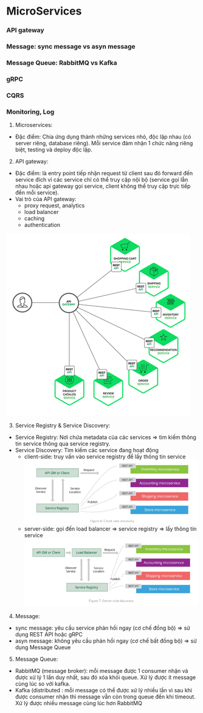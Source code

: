 # MicroServices

### API gateway
### Message: sync message vs asyn message
### Message Queue: RabbitMQ vs Kafka
### gRPC
### CQRS
### Monitoring, Log

1. Microservices:
  + Đặc điểm: Chia ứng dụng thành những services nhỏ, độc lập nhau (có server riêng, database riêng). Mỗi service đảm nhận 1 chức năng riêng biệt, testing và deploy độc lập.

2. API gateway:
  + Đặc điểm: là entry point tiếp nhận request từ client sau đó forward đến service đích vì các service chỉ có thể truy cập nội bộ (service gọi lẫn nhau hoặc api gateway gọi service, client không thể truy cập trực tiếp đến mỗi service).
  + Vai trò của API gateway:
    - proxy request, analytics
    - load balancer
    - caching
    - authentication

  ![pic_1](https://github.com/nhatlamitus99/LearningGolang/blob/main/image/Screenshot_2020-11-04%20API%20Gateway%20l%C3%A0%20g%C3%AC%20T%E1%BA%A1i%20sao%20m%E1%BB%99t%20h%E1%BB%87%20th%E1%BB%91ng%20microservices%20l%E1%BA%A1i%20c%E1%BA%A7n%20API%20Gateway%20.png)

3. Service Registry & Service Discovery:
  + Service Registry: Nơi chứa metadata của các services => tìm kiếm thông tin service thông qua service registry.
  + Service Discovery: Tìm kiếm các service đang hoạt động
    - client-side: truy vấn vào service registry để lấy thông tin service
    ![pic_2](https://github.com/nhatlamitus99/LearningGolang/blob/main/image/Screenshot_2020-11-04%20%5BMicroservice%5D%20C%C3%A1c%20kh%C3%A1i%20ni%E1%BB%87m%20ch%C3%ADnh%20trong%20microservice.png)
    - server-side: gọi đến load balancer => service registry => lấy thông tin service
    ![pic_3](https://github.com/nhatlamitus99/LearningGolang/blob/main/image/Screenshot_2020-11-04%20%5BMicroservice%5D%20C%C3%A1c%20kh%C3%A1i%20ni%E1%BB%87m%20ch%C3%ADnh%20trong%20microservice(1).png)
    
4. Message: 
  + sync message: yêu cầu service phản hồi ngay (cơ chế đồng bộ) => sử dụng REST API hoặc gRPC
  + asyn message: không yêu cầu phản hồi ngay (cơ chế bất đồng bộ) => sử dụng Message Queue
  

5. Message Queue:
  + RabbitMQ (message broker): mỗi message được 1 consumer nhận và được xử lý 1 lần duy nhất, sau đó xóa khỏi queue. Xử lý được ít message cùng lúc so với kafka.
  + Kafka (distributed : mỗi message có thể được xử lý nhiều lần vì sau khi được consumer nhận thì message vẫn còn trong queue đến khi timeout. Xử lý được nhiều message cùng lúc hơn RabbitMQ

